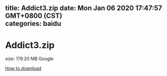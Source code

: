 
title: Addict3.zip
date: Mon Jan 06 2020 17:47:57 GMT+0800 (CST)    
categories: baidu
---

# Addict3.zip
size: 179.20 MB
 Google
 

[How to download](https://bpcam.bemobtrk.com/go/2ceec3aa-1ca2-46d6-b9ff-aaa5c184517c?jno=4113)